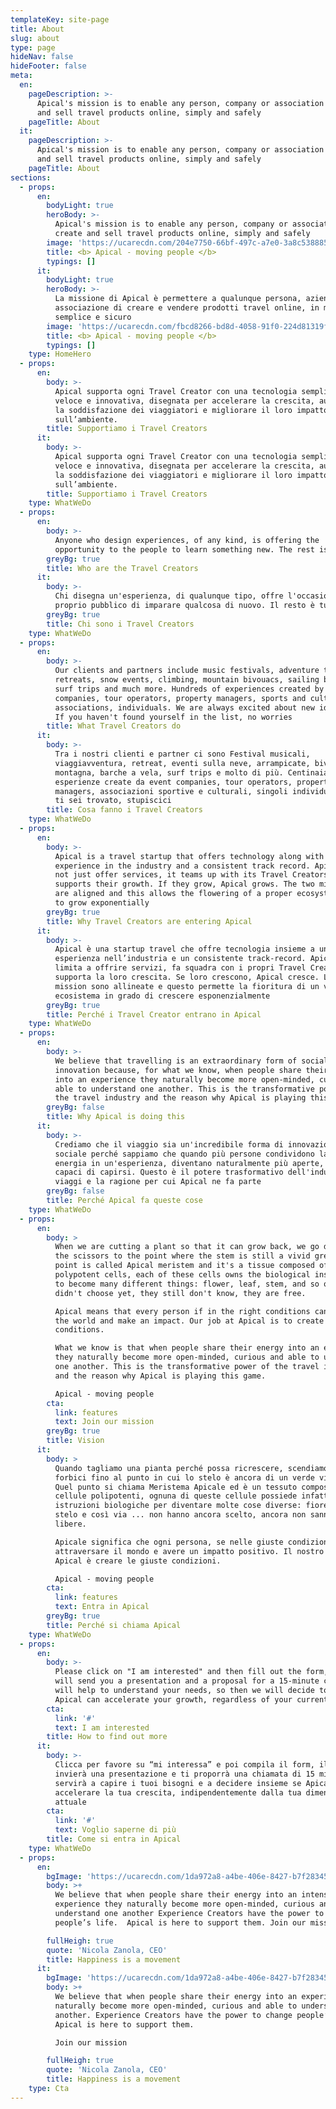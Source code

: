 ```yaml
---
templateKey: site-page
title: About
slug: about
type: page
hideNav: false
hideFooter: false
meta:
  en:
    pageDescription: >-
      Apical's mission is to enable any person, company or association to create
      and sell travel products online, simply and safely
    pageTitle: About
  it:
    pageDescription: >-
      Apical's mission is to enable any person, company or association to create
      and sell travel products online, simply and safely
    pageTitle: About
sections:
  - props:
      en:
        bodyLight: true
        heroBody: >-
          Apical's mission is to enable any person, company or association to
          create and sell travel products online, simply and safely
        image: 'https://ucarecdn.com/204e7750-66bf-497c-a7e0-3a8c538885af/-/crop/3648x2933/0,0/-/preview/'
        title: <b> Apical - moving people </b>
        typings: []
      it:
        bodyLight: true
        heroBody: >-
          La missione di Apical è permettere a qualunque persona, azienda o
          associazione di creare e vendere prodotti travel online, in modo
          semplice e sicuro
        image: 'https://ucarecdn.com/fbcd8266-bd8d-4058-91f0-224d81319f32/-/crop/3648x2990/0,0/-/preview/'
        title: <b> Apical - moving people </b>
        typings: []
    type: HomeHero
  - props:
      en:
        body: >-
          Apical supporta ogni Travel Creator con una tecnologia semplice,
          veloce e innovativa, disegnata per accelerare la crescita, aumentare
          la soddisfazione dei viaggiatori e migliorare il loro impatto
          sull’ambiente.
        title: Supportiamo i Travel Creators
      it:
        body: >-
          Apical supporta ogni Travel Creator con una tecnologia semplice,
          veloce e innovativa, disegnata per accelerare la crescita, aumentare
          la soddisfazione dei viaggiatori e migliorare il loro impatto
          sull’ambiente.
        title: Supportiamo i Travel Creators
    type: WhatWeDo
  - props:
      en:
        body: >-
          Anyone who design experiences, of any kind, is offering the
          opportunity to the people to learn something new. The rest is tourism
        greyBg: true
        title: Who are the Travel Creators
      it:
        body: >-
          Chi disegna un'esperienza, di qualunque tipo, offre l'occasione al
          proprio pubblico di imparare qualcosa di nuovo. Il resto è turismo
        greyBg: true
        title: Chi sono i Travel Creators
    type: WhatWeDo
  - props:
      en:
        body: >-
          Our clients and partners include music festivals, adventure tours,
          retreats, snow events, climbing, mountain bivouacs, sailing boats,
          surf trips and much more. Hundreds of experiences created by event
          companies, tour operators, property managers, sports and cultural
          associations, individuals. We are always excited about new ideas, so
          If you haven't found yourself in the list, no worries
        title: What Travel Creators do
      it:
        body: >-
          Tra i nostri clienti e partner ci sono Festival musicali,
          viaggiavventura, retreat, eventi sulla neve, arrampicate, bivacchi in
          montagna, barche a vela, surf trips e molto di più. Centinaia di
          esperienze create da event companies, tour operators, property
          managers, associazioni sportive e culturali, singoli individui. Se non
          ti sei trovato, stupiscici
        title: Cosa fanno i Travel Creators
    type: WhatWeDo
  - props:
      en:
        body: >-
          Apical is a travel startup that offers technology along with a strong
          experience in the industry and a consistent track record. Apical does
          not just offer services, it teams up with its Travel Creators and
          supports their growth. If they grow, Apical grows. The two missions
          are aligned and this allows the flowering of a proper ecosystem, able
          to grow exponentially
        greyBg: true
        title: Why Travel Creators are entering Apical
      it:
        body: >-
          Apical è una startup travel che offre tecnologia insieme a una forte
          esperienza nell’industria e un consistente track-record. Apical non si
          limita a offrire servizi, fa squadra con i propri Travel Creators e
          supporta la loro crescita. Se loro crescono, Apical cresce. Le due
          mission sono allineate e questo permette la fioritura di un vero
          ecosistema in grado di crescere esponenzialmente
        greyBg: true
        title: Perché i Travel Creator entrano in Apical
    type: WhatWeDo
  - props:
      en:
        body: >-
          We believe that travelling is an extraordinary form of social
          innovation because, for what we know, when people share their energy
          into an experience they naturally become more open-minded, curious and
          able to understand one another. This is the transformative power of
          the travel industry and the reason why Apical is playing this game
        greyBg: false
        title: Why Apical is doing this
      it:
        body: >-
          Crediamo che il viaggio sia un'incredibile forma di innovazione
          sociale perché sappiamo che quando più persone condividono la loro
          energia in un'esperienza, diventano naturalmente più aperte, curiose e
          capaci di capirsi. Questo è il potere trasformativo dell'industria dei
          viaggi e la ragione per cui Apical ne fa parte
        greyBg: false
        title: Perché Apical fa queste cose
    type: WhatWeDo
  - props:
      en:
        body: >
          When we are cutting a plant so that it can grow back, we go down with
          the scissors to the point where the stem is still a vivid green. That
          point is called Apical meristem and it's a tissue composed of
          polypotent cells, each of these cells owns the biological instructions
          to become many different things: flower, leaf, stem, and so on… they
          didn't choose yet, they still don't know, they are free.

          Apical means that every person if in the right conditions can cross
          the world and make an impact. Our job at Apical is to create the right
          conditions.

          What we know is that when people share their energy into an experience
          they naturally become more open-minded, curious and able to understand
          one another. This is the transformative power of the travel industry
          and the reason why Apical is playing this game.

          Apical - moving people
        cta:
          link: features
          text: Join our mission
        greyBg: true
        title: Vision
      it:
        body: >
          Quando tagliamo una pianta perché possa ricrescere, scendiamo con le
          forbici fino al punto in cui lo stelo è ancora di un verde vivido.
          Quel punto si chiama Meristema Apicale ed è un tessuto composto da
          cellule polipotenti, ognuna di queste cellule possiede infatti le
          istruzioni biologiche per diventare molte cose diverse: fiore, foglia,
          stelo e così via ... non hanno ancora scelto, ancora non sanno, sono
          libere.

          Apicale significa che ogni persona, se nelle giuste condizioni, può
          attraversare il mondo e avere un impatto positivo. Il nostro lavoro in
          Apical è creare le giuste condizioni.

          Apical - moving people
        cta:
          link: features
          text: Entra in Apical
        greyBg: true
        title: Perché si chiama Apical
    type: WhatWeDo
  - props:
      en:
        body: >-
          Please click on "I am interested" and then fill out the form, the team
          will send you a presentation and a proposal for a 15-minute call that
          will help to understand your needs, so then we will decide together if
          Apical can accelerate your growth, regardless of your current size
        cta:
          link: '#'
          text: I am interested
        title: How to find out more
      it:
        body: >-
          Clicca per favore su “mi interessa” e poi compila il form, il team ti
          invierà una presentazione e ti proporrà una chiamata di 15 minuti che
          servirà a capire i tuoi bisogni e a decidere insieme se Apical può
          accelerare la tua crescita, indipendentemente dalla tua dimensione
          attuale
        cta:
          link: '#'
          text: Voglio saperne di più
        title: Come si entra in Apical
    type: WhatWeDo
  - props:
      en:
        bgImage: 'https://ucarecdn.com/1da972a8-a4be-406e-8427-b7f28345439c/'
        body: >+
          We believe that when people share their energy into an intense
          experience they naturally become more open-minded, curious and able to
          understand one another Experience Creators have the power to change
          people’s life.  Apical is here to support them. Join our mission

        fullHeigh: true
        quote: 'Nicola Zanola, CEO'
        title: Happiness is a movement
      it:
        bgImage: 'https://ucarecdn.com/1da972a8-a4be-406e-8427-b7f28345439c/'
        body: >+
          We believe that when people share their energy into an experience they
          naturally become more open-minded, curious and able to understand one
          another. Experience Creators have the power to change people’s life. 
          Apical is here to support them. 

          Join our mission

        fullHeigh: true
        quote: 'Nicola Zanola, CEO'
        title: Happiness is a movement
    type: Cta
---
```



